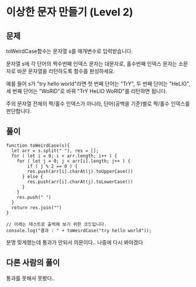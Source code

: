 # 이상한 문자 만들기 (Level 2)


## 문제

toWeirdCase함수는 문자열 s를 매개변수로 입력받습니다.

문자열 s에 각 단어의 짝수번째 인덱스 문자는 대문자로, 홀수번째 인덱스 문자는 소문자로 바꾼 문자열을 리턴하도록 함수를 완성하세요.

예를 들어 s가 "try hello world"라면 첫 번째 단어는 "TrY", 두 번째 단어는 "HeLlO", 세 번째 단어는 "WoRlD"로 바꿔 "TrY HeLlO WoRlD"를 리턴하면 됩니다.

주의 문자열 전체의 짝/홀수 인덱스가 아니라, 단어(공백을 기준)별로 짝/홀수 인덱스를 판단합니다.


## 풀이

```
function toWeirdCase(s){
  let arr = s.split(" "), res = [];
  for ( let i = 0; i < arr.length; i++ ) {
    for ( let j = 0; j < arr[i].length; j++ ) {
    	if ( j % 2 == 0 ) {
      	res.push(arr[i].charAt(j).toUpperCase())
      } else {
      	res.push(arr[i].charAt(j).toLowerCase())
      }
    }
    res.push(" ")
  }
  return res.join("")
}

// 아래는 테스트로 출력해 보기 위한 코드입니다.
console.log("결과 : " + toWeirdCase("try hello world"));

```

분명 맞게했는데 통과가 안되서 의문이다.. 나중에 다시 봐야겠다


## 다른 사람의 풀이

통과를 못해서 못봤다..